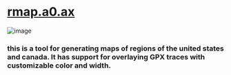 # [rmap.a0.ax](https://rmap.a0.ax)

![image](https://github.com/user-attachments/assets/f8a1330e-3b69-4708-92d4-be8ceabd8119)

### this is a tool for generating maps of regions of the united states and canada. It has support for overlaying GPX traces with customizable color and width.
